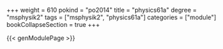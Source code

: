 +++
weight = 610
pokind = "po2014"
title = "physics61a"
degree = "msphysik2"
tags = ["msphysik2", "physics61a"]
categories = ["module"]
bookCollapseSection = true
+++

{{< genModulePage >}}
